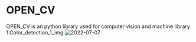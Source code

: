 # OPEN_CV
OPEN_CV is  an python library used for computer vision and machine library
1.Color_detection_1_img
![2022-07-07](https://user-images.githubusercontent.com/91754694/177700994-272cc85f-3811-41c4-bc12-534454f61ada.png)
